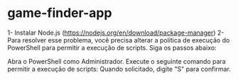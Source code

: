 # game-finder-app
1- Instalar Node.js (https://nodejs.org/en/download/package-manager)
2- Para resolver esse problema, você precisa alterar a política de execução do PowerShell para permitir a execução de scripts. Siga os passos abaixo:

Abra o PowerShell como Administrador.
Execute o seguinte comando para permitir a execução de scripts:
Quando solicitado, digite "S" para confirmar.